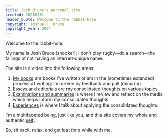 ```yaml
---
title: Josh Bruce's personal site
created: 20210101
header_quote: Welcome to the rabbit-hole.
copyright: Joshua C. Bruce
copyright_year: 2004
---
```


Welcome to the rabbit-hole.

My name is Josh Bruce (shocker); I don't play rugby—do a search—the failings of not having an internet-unique name.

The site is divided into the following areas:

1. [My books](/books/) are books I've written or am in the (sometimes extended) process of writing; I'm driven by feedback and pull (demand).
2. [Essays and editorials](/essays-and-editorials/) are my consolidated thoughts on various topics.
3. [Examinations and summaries](/examinations/) is where I review and reflect on the media which helps inform my consolidated thoughts.
4. [Experiences](/experiences/) is where I talk about applying the consolidated thoughts.

I'm a multifaceted being, just like you, and this site covers my whole and authentic [self](/experiences/the-self/).

So, sit back, relax, and get lost for a while with me.
